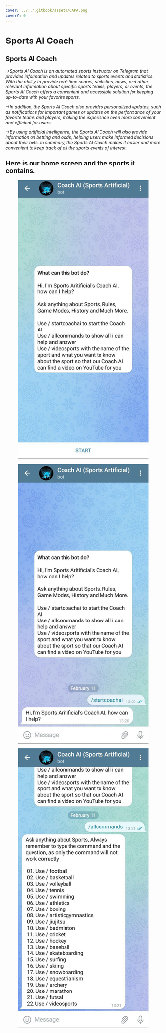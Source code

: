 ```yaml
---
cover: ../../.gitbook/assets/CAPA.png
coverY: 0
---
```


# Sports AI Coach

## Sports AI Coach

_->Sports AI Coach is an automated sports instructor on Telegram that provides information and updates related to sports events and statistics. With the ability to provide real-time scores, statistics, news, and other relevant information about specific sports teams, players, or events, the Sports AI Coach offers a convenient and accessible solution for keeping up-to-date with your favorite sports._

_->In addition, the Sports AI Coach also provides personalized updates, such as notifications for important games or updates on the performance of your favorite teams and players, making the experience even more convenient and efficient for users._

_->By using artificial intelligence, the Sports AI Coach will also provide information on betting and odds, helping users make informed decisions about their bets. In summary, the Sports AI Coach makes it easier and more convenient to keep track of all the sports events of interest._

## Here is our home screen and the sports it contains.

<div>

<figure><img src="../../.gitbook/assets/Tela inicial.jpg" alt=""><figcaption></figcaption></figure>

 

<figure><img src="../../.gitbook/assets/Inicio 1.jpg" alt=""><figcaption></figcaption></figure>

 

<figure><img src="../../.gitbook/assets/TODOS ESPORTE 2.jpg" alt=""><figcaption></figcaption></figure>

</div>
